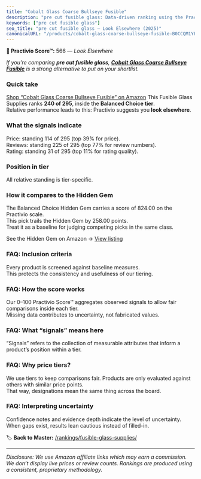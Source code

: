 ```yaml
---
title: "Cobalt Glass Coarse Bullseye Fusible"
description: "pre cut fusible glass: Data-driven ranking using the Practivio Score™. Positioned by quality, value, demand, findability, momentum."
keywords: ["pre cut fusible glass"]
seo_title: "pre cut fusible glass — Look Elsewhere (2025)"
canonicalURL: "/products/cobalt-glass-coarse-bullseye-fusible-B0CCQM1YFL/"
---
```


**🚫 Practivio Score™:** 566 — _Look Elsewhere_


*If you're comparing **pre cut fusible glass**, **[Cobalt Glass Coarse Bullseye Fusible](https://www.amazon.com/dp/B0CCQM1YFL?tag=practivio-20)** is a strong alternative to put on your shortlist.*
### Quick take
[Shop “Cobalt Glass Coarse Bullseye Fusible” on Amazon](https://www.amazon.com/dp/B0CCQM1YFL?tag=practivio-20)
This Fusible Glass Supplies ranks **240 of 295**, inside the **Balanced Choice tier**.  
Relative performance leads to this: Practivio suggests you **look elsewhere**.

### What the signals indicate
Price: standing 114 of 295 (top 39% for price).  
Reviews: standing 225 of 295 (top 77% for review numbers).  
Rating: standing 31 of 295 (top 11% for rating quality).  

### Position in tier
All relative standing is tier-specific.

### How it compares to the Hidden Gem
The Balanced Choice Hidden Gem carries a score of 824.00 on the Practivio scale.  
This pick trails the Hidden Gem by 258.00 points.  
Treat it as a baseline for judging competing picks in the same class.  

See the Hidden Gem on Amazon → [View listing](https://www.amazon.com/dp/B07V5NMTCP?tag=practivio-20)

### FAQ: Inclusion criteria
Every product is screened against baseline measures.  
This protects the consistency and usefulness of our tiering.

### FAQ: How the score works
Our 0–100 Practivio Score™ aggregates observed signals to allow fair comparisons inside each tier.  
Missing data contributes to uncertainty, not fabricated values.

### FAQ: What “signals” means here
“Signals” refers to the collection of measurable attributes that inform a product’s position within a tier.

### FAQ: Why price tiers?
We use tiers to keep comparisons fair. Products are only evaluated against others with similar price points.  
That way, designations mean the same thing across the board.

### FAQ: Interpreting uncertainty
Confidence notes and evidence depth indicate the level of uncertainty.  
When gaps exist, results lean cautious instead of filled-in.


🏷️ **Back to Master:** [/rankings/fusible-glass-supplies/](/rankings/fusible-glass-supplies/)

---
_Disclosure: We use Amazon affiliate links which may earn a commission. We don’t display live prices or review counts. Rankings are produced using a consistent, proprietary methodology._
